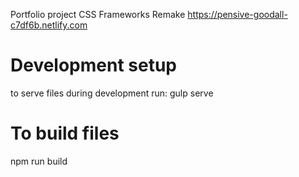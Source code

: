 Portfolio project CSS Frameworks Remake
https://pensive-goodall-c7df6b.netlify.com

# Development setup

to serve files during development run:
gulp serve

# To build files

npm run build
